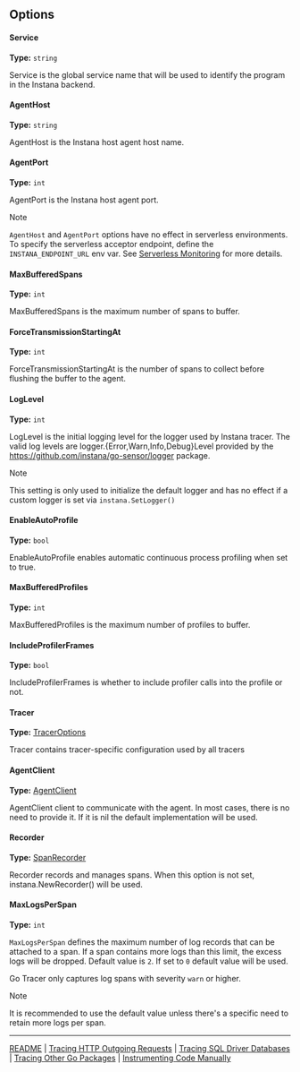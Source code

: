 ## Options

#### Service

**Type:** ``string``

Service is the global service name that will be used to identify the program in the Instana backend.

#### AgentHost

**Type:** ``string``

AgentHost is the Instana host agent host name.

#### AgentPort

**Type:** ``int``

AgentPort is the Instana host agent port.

> [!NOTE]
> `AgentHost` and `AgentPort` options have no effect in serverless environments. To specify the serverless acceptor endpoint, define the ``INSTANA_ENDPOINT_URL`` env var.
> See [Serverless Monitoring](https://www.ibm.com/docs/en/instana-observability/current?topic=references-environment-variables#serverless-monitoring) for more details.

#### MaxBufferedSpans

**Type:** ``int``

MaxBufferedSpans is the maximum number of spans to buffer.

#### ForceTransmissionStartingAt

**Type:** ``int``

ForceTransmissionStartingAt is the number of spans to collect before flushing the buffer to the agent.

#### LogLevel

**Type:** ``int``

LogLevel is the initial logging level for the logger used by Instana tracer. 
The valid log levels are logger.{Error,Warn,Info,Debug}Level provided by the https://github.com/instana/go-sensor/logger package.

> [!NOTE]
> This setting is only used to initialize the default logger and has no effect if a custom logger is set via ``instana.SetLogger()``

#### EnableAutoProfile

**Type:** ``bool``

EnableAutoProfile enables automatic continuous process profiling when set to true.

#### MaxBufferedProfiles

**Type:** ``int``

MaxBufferedProfiles is the maximum number of profiles to buffer.

#### IncludeProfilerFrames

**Type:** ``bool``

IncludeProfilerFrames is whether to include profiler calls into the profile or not.

#### Tracer

**Type:** [TracerOptions](https://pkg.go.dev/github.com/instana/go-sensor#TracerOptions)

Tracer contains tracer-specific configuration used by all tracers

#### AgentClient

**Type:** [AgentClient](https://pkg.go.dev/github.com/instana/go-sensor#AgentClient)

AgentClient client to communicate with the agent. In most cases, there is no need to provide it.
If it is nil the default implementation will be used.

#### Recorder
**Type:** [SpanRecorder](https://pkg.go.dev/github.com/instana/go-sensor#SpanRecorder)

Recorder records and manages spans. When this option is not set, instana.NewRecorder() will be used.

#### MaxLogsPerSpan

**Type:** ``int``

`MaxLogsPerSpan` defines the maximum number of log records that can be attached to a span. If a span contains more logs than this limit, the excess logs will be dropped. Default value is `2`. If set to `0` default value will be used.

Go Tracer only captures log spans with severity `warn` or higher.

> [!NOTE]
> It is recommended to use the default value unless there's a specific need to retain more logs per span. 

-----
[README](../README.md) |
[Tracing HTTP Outgoing Requests](roundtripper.md) |
[Tracing SQL Driver Databases](sql.md) |
[Tracing Other Go Packages](other_packages.md) |
[Instrumenting Code Manually](manual_instrumentation.md)
